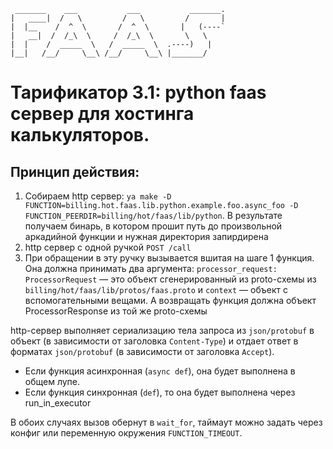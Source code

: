 ```
 _______    ___           ___           _______.
|   ____|  /   \         /   \         /       |
|  |__    /  ^  \       /  ^  \       |   (----`
|   __|  /  /_\  \     /  /_\  \       \   \
|  |    /  _____  \   /  _____  \  .----)   |
|__|   /__/     \__\ /__/     \__\ |_______/

```

# Тарификатор 3.1: python faas сервер для хостинга калькуляторов.

## Принцип действия:

1. Собираем http сервер: `ya make -D FUNCTION=billing.hot.faas.lib.python.example.foo.async_foo -D FUNCTION_PEERDIR=billing/hot/faas/lib/python`. В результате получаем бинарь, в котором прошит путь до произвольной аркадийной функции и нужная директория запирдирена
2. http сервер с одной ручкой `POST /call`
3. При обращении в эту ручку вызывается вшитая на шаге 1 функция. Она должна принимать два аргумента: `processor_request: ProcessorRequest` — это объект сгенерированный из proto-схемы из `billing/hot/faas/lib/protos/faas.proto` и `context` — объект с вспомогательными вещами. А возвращать функция должна объект ProcessorResponse из той же proto-схемы

http-сервер выполняет сериализацию тела запроса из `json/protobuf` в объект (в зависимости от заголовка `Content-Type`) и отдает ответ в форматах `json/protobuf` (в зависимости от заголовка `Accept`).

* Если функция асинхронная (`async def`), она будет выполнена в общем лупе.
* Если функция синхронная (`def`), то она будет выполнена через run_in_executor

В обоих случаях вызов обернут в `wait_for`, таймаут можно задать через конфиг или переменную окружения `FUNCTION_TIMEOUT`.

